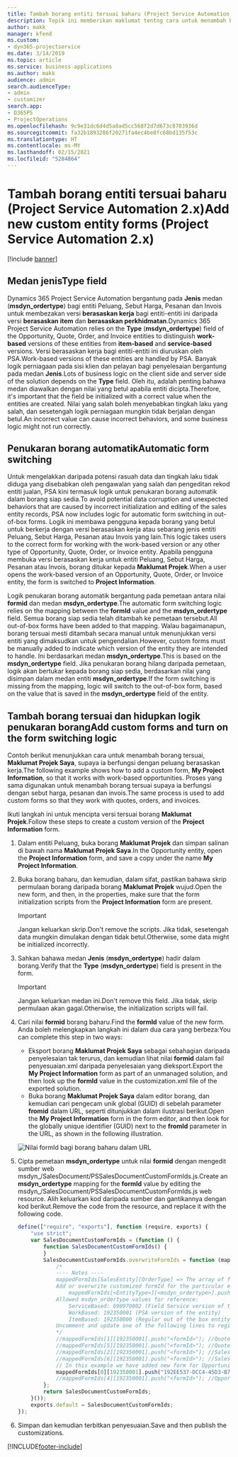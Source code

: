 ```yaml
---
title: Tambah borang entiti tersuai baharu (Project Service Automation 2.x)
description: Topik ini memberikan maklumat tentng cara untuk menambah borang entiti tersuai untuk peluang, sebut harga, pesanan atau invois dalam Dynamics 365 Project Service Automation 2.x.
author: makk
manager: kfend
ms.custom:
- dyn365-projectservice
ms.date: 3/14/2019
ms.topic: article
ms.service: business-applications
ms.author: makk
audience: admin
search.audienceType:
- admin
- customizer
search.app:
- D365PS
- ProjectOperations
ms.openlocfilehash: 9c9e31dc6d4d5a8ad5cc568f2d7d673c8703936d
ms.sourcegitcommit: fa32b1893286f20271fa4ec4be8fc68bd135f53c
ms.translationtype: HT
ms.contentlocale: ms-MY
ms.lasthandoff: 02/15/2021
ms.locfileid: "5284864"
---
```

# <a name="add-new-custom-entity-forms-project-service-automation-2x"></a><span data-ttu-id="d71cb-103">Tambah borang entiti tersuai baharu (Project Service Automation 2.x)</span><span class="sxs-lookup"><span data-stu-id="d71cb-103">Add new custom entity forms (Project Service Automation 2.x)</span></span>

[!include [banner](../../includes/psa-now-project-operations.md)]

## <a name="type-field"></a><span data-ttu-id="d71cb-104">Medan jenis</span><span class="sxs-lookup"><span data-stu-id="d71cb-104">Type field</span></span> 

<span data-ttu-id="d71cb-105">Dynamics 365 Project Service Automation bergantung pada **Jenis** medan (**msdyn\_ordertype**) bagi entiti Peluang, Sebut Harga, Pesanan dan Invois untuk membezakan versi **berasaskan kerja** bagi entiti-entiti ini daripada versi **berasaskan item** dan **berasaskan perkhidmatan**.</span><span class="sxs-lookup"><span data-stu-id="d71cb-105">Dynamics 365 Project Service Automation relies on the **Type** (**msdyn\_ordertype**) field of the Opportunity, Quote, Order, and Invoice entities to distinguish **work-based** versions of these entities from **item-based** and **service-based** versions.</span></span> <span data-ttu-id="d71cb-106">Versi berasaskan kerja bagi entiti-entiti ini diuruskan oleh PSA.</span><span class="sxs-lookup"><span data-stu-id="d71cb-106">Work-based versions of these entities are handled by PSA.</span></span> <span data-ttu-id="d71cb-107">Banyak logik perniagaan pada sisi klien dan pelayan bagi penyelesaian bergantung pada medan **Jenis**.</span><span class="sxs-lookup"><span data-stu-id="d71cb-107">Lots of business logic on the client side and server side of the solution depends on the **Type** field.</span></span> <span data-ttu-id="d71cb-108">Oleh itu, adalah penting bahawa medan diawalkan dengan nilai yang betul apabila entiti dicipta.</span><span class="sxs-lookup"><span data-stu-id="d71cb-108">Therefore, it's important that the field be initialized with a correct value when the entities are created.</span></span> <span data-ttu-id="d71cb-109">Nilai yang salah boleh menyebabkan tingkah laku yang salah, dan sesetengah logik perniagaan mungkin tidak berjalan dengan betul.</span><span class="sxs-lookup"><span data-stu-id="d71cb-109">An incorrect value can cause incorrect behaviors, and some business logic might not run correctly.</span></span>

## <a name="automatic-form-switching"></a><span data-ttu-id="d71cb-110">Penukaran borang automatik</span><span class="sxs-lookup"><span data-stu-id="d71cb-110">Automatic form switching</span></span>

<span data-ttu-id="d71cb-111">Untuk mengelakkan daripada potensi rasuah data dan tingkah laku tidak diduga yang disebabkan oleh pengawalan yang salah dan pengeditan rekod entiti jualan, PSA kini termasuk logik untuk penukaran borang automatik dalam borang siap sedia.</span><span class="sxs-lookup"><span data-stu-id="d71cb-111">To avoid potential data corruption and unexpected behaviors that are caused by incorrect initialization and editing of the sales entity records, PSA now includes logic for automatic form switching in out-of-box forms.</span></span> <span data-ttu-id="d71cb-112">Logik ini membawa pengguna kepada borang yang betul untuk berkerja dengan versi berasaskan kerja atau sebarang jenis entiti Peluang, Sebut Harga, Pesanan atau Invois yang lain.</span><span class="sxs-lookup"><span data-stu-id="d71cb-112">This logic takes users to the correct form for working with the work-based version or any other type of Opportunity, Quote, Order, or Invoice entity.</span></span> <span data-ttu-id="d71cb-113">Apabila pengguna membuka versi berasaskan kerja untuk entiti Peluang, Sebut Harga, Pesanan atau Invois, borang ditukar kepada **Maklumat Projek**.</span><span class="sxs-lookup"><span data-stu-id="d71cb-113">When a user opens the work-based version of an Opportunity, Quote, Order, or Invoice entity, the form is switched to **Project Information**.</span></span>

<span data-ttu-id="d71cb-114">Logik penukaran borang automatik bergantung pada pemetaan antara nilai **formid** dan medan **msdyn\_ordertype**.</span><span class="sxs-lookup"><span data-stu-id="d71cb-114">The automatic form switching logic relies on the mapping between the **formId** value and the **msdyn\_ordertype** field.</span></span> <span data-ttu-id="d71cb-115">Semua borang siap sedia telah ditambah ke pemetaan tersebut.</span><span class="sxs-lookup"><span data-stu-id="d71cb-115">All out-of-box forms have been added to that mapping.</span></span> <span data-ttu-id="d71cb-116">Walau bagaimanapun, borang tersuai mesti ditambah secara manual untuk menunjukkan versi entiti yang dimaksudkan untuk pengendalian.</span><span class="sxs-lookup"><span data-stu-id="d71cb-116">However, custom forms must be manually added to indicate which version of the entity they are intended to handle.</span></span> <span data-ttu-id="d71cb-117">Ini berdasarkan medan **msdyn\_ordertype**.</span><span class="sxs-lookup"><span data-stu-id="d71cb-117">This is based on the **msdyn\_ordertype** field.</span></span> <span data-ttu-id="d71cb-118">Jika penukaran borang hilang daripada pemetaan, logik akan bertukar kepada borang siap sedia, berdasarkan nilai yang disimpan dalam medan entiti **msdyn\_ordertype**.</span><span class="sxs-lookup"><span data-stu-id="d71cb-118">If the form switching is missing from the mapping, logic will switch to the out-of-box form, based on the value that is saved in the **msdyn\_ordertype** field of the entity.</span></span>

## <a name="add-custom-forms-and-turn-on-the-form-switching-logic"></a><span data-ttu-id="d71cb-119">Tambah borang tersuai dan hidupkan logik penukaran borang</span><span class="sxs-lookup"><span data-stu-id="d71cb-119">Add custom forms and turn on the form switching logic</span></span>

<span data-ttu-id="d71cb-120">Contoh berikut menunjukkan cara untuk menambah borang tersuai, **Maklumat Projek Saya**, supaya ia berfungsi dengan peluang berasaskan kerja.</span><span class="sxs-lookup"><span data-stu-id="d71cb-120">The following example shows how to add a custom form, **My Project Information**, so that it works with work-based opportunities.</span></span> <span data-ttu-id="d71cb-121">Proses yang sama digunakan untuk menambah borang tersuai supaya ia berfungsi dengan sebut harga, pesanan dan invois.</span><span class="sxs-lookup"><span data-stu-id="d71cb-121">The same process is used to add custom forms so that they work with quotes, orders, and invoices.</span></span>

<span data-ttu-id="d71cb-122">Ikuti langkah ini untuk mencipta versi tersuai borang **Maklumat Projek**.</span><span class="sxs-lookup"><span data-stu-id="d71cb-122">Follow these steps to create a custom version of the **Project Information** form.</span></span>

1. <span data-ttu-id="d71cb-123">Dalam entiti Peluang, buka borang **Maklumat Projek** dan simpan salinan di bawah nama **Maklumat Projek Saya**.</span><span class="sxs-lookup"><span data-stu-id="d71cb-123">In the Opportunity entity, open the **Project Information** form, and save a copy under the name **My Project Information**.</span></span>
2. <span data-ttu-id="d71cb-124">Buka borang baharu, dan kemudian, dalam sifat, pastikan bahawa skrip permulaan borang daripada borang **Maklumat Projek** wujud.</span><span class="sxs-lookup"><span data-stu-id="d71cb-124">Open the new form, and then, in the properties, make sure that the form initialization scripts from the **Project Information** form are present.</span></span> 

    > [!IMPORTANT]
    > <span data-ttu-id="d71cb-125">Jangan keluarkan skrip.</span><span class="sxs-lookup"><span data-stu-id="d71cb-125">Don't remove the scripts.</span></span> <span data-ttu-id="d71cb-126">Jika tidak, sesetengah data mungkin dimulakan dengan tidak betul.</span><span class="sxs-lookup"><span data-stu-id="d71cb-126">Otherwise, some data might be initialized incorrectly.</span></span>

3. <span data-ttu-id="d71cb-127">Sahkan bahawa medan **Jenis** (**msdyn\_ordertype**) hadir dalam borang.</span><span class="sxs-lookup"><span data-stu-id="d71cb-127">Verify that the **Type** (**msdyn\_ordertype**) field is present in the form.</span></span> 

    > [!IMPORTANT]
    > <span data-ttu-id="d71cb-128">Jangan keluarkan medan ini.</span><span class="sxs-lookup"><span data-stu-id="d71cb-128">Don't remove this field.</span></span> <span data-ttu-id="d71cb-129">Jika tidak, skrip permulaan akan gagal.</span><span class="sxs-lookup"><span data-stu-id="d71cb-129">Otherwise, the initialization scripts will fail.</span></span>

4. <span data-ttu-id="d71cb-130">Cari nilai **formid** borang baharu.</span><span class="sxs-lookup"><span data-stu-id="d71cb-130">Find the **formId** value of the new form.</span></span> <span data-ttu-id="d71cb-131">Anda boleh melengkapkan langkah ini dalam dua cara yang berbeza:</span><span class="sxs-lookup"><span data-stu-id="d71cb-131">You can complete this step in two ways:</span></span>

    - <span data-ttu-id="d71cb-132">Eksport borang **Maklumat Projek Saya** sebagai sebahagian daripada penyelesaian tak terurus, dan kemudian lihat nilai **formid** dalam fail penyesuaian.xml daripada penyelesaian yang dieksport.</span><span class="sxs-lookup"><span data-stu-id="d71cb-132">Export the **My Project Information** form as part of an unmanaged solution, and then look up the **formId** value in the customization.xml file of the exported solution.</span></span>
    - <span data-ttu-id="d71cb-133">Buka borang **Maklumat Projek Saya** dalam editor borang, dan kemudian cari pengecam unik global (GUID) di sebelah parameter **fromid** dalam URL, seperti ditunjukkan dalam ilustrasi berikut.</span><span class="sxs-lookup"><span data-stu-id="d71cb-133">Open the **My Project Information** form in the form editor, and then look for the globally unique identifier (GUID) next to the **fromId** parameter in the URL, as shown in the following illustration.</span></span>

    ![Nilai formId bagi borang baharu dalam URL](media/how-to-add-custom-forms-in-v2.0.png)

5. <span data-ttu-id="d71cb-135">Cipta pemetaan **msdyn\_ordertype** untuk nilai **formid** dengan mengedit sumber web msdyn\_/SalesDocument/PSSalesDocumentCustomFormIds.js.</span><span class="sxs-lookup"><span data-stu-id="d71cb-135">Create an **msdyn\_ordertype** mapping for the **formId** value by editing the msdyn\_/SalesDocument/PSSalesDocumentCustomFormIds.js web resource.</span></span> <span data-ttu-id="d71cb-136">Alih keluarkan kod daripada sumber dan gantikannya dengan kod berikut.</span><span class="sxs-lookup"><span data-stu-id="d71cb-136">Remove the code from the resource, and replace it with the following code.</span></span>

    ```javascript
    define(["require", "exports"], function (require, exports) {
        "use strict";
        var SalesDocumentCustomFormIds = (function () {
            function SalesDocumentCustomFormIds() {
            }
            SalesDocumentCustomFormIds.overwriteFormIds = function (mappedFormIds) {
                /*
                ---- Notes ----
                mappedFormIds[SalesEntity][OrderType] => The array of forms IDs that support particular entity and order type
                Add or overwrite customized formId for the particular entity and order type by calling:
                    mappedFormIds[<EntityType>][<msdyn_ordertype>].push("<formId>");
                Allowed msdyn_ordertype values for reference:
                    ServiceBased: 690970002 (Field Service version of the entity)
                    WorkBased: 192350001 (PSA version of the entity)
                    ItemBased: 192350000 (Regular out of the box entity)
                Uncomment and update one of the following lines to register custom PSA form for required entity:
                */      
                //mappedFormIds[1][192350001].push("<formId>"); //Quote
                //mappedFormIds[5][192350001].push("<formId>"); //Quote Line
                //mappedFormIds[2][192350001].push("<formId>"); //Sales Order
                //mappedFormIds[6][192350001].push("<formId>"); //Sales Order Line
                // In this example we have added new form for Opportunity
                mappedFormIds[0][192350001].push("192EE537-DCC4-45D3-B7AF-EA694B9113D2"); //Opportunity
                //mappedFormIds[4][192350001].push("<formId>"); //Opportunity Line
            };
            return SalesDocumentCustomFormIds;
        }());
        exports.default = SalesDocumentCustomFormIds;
    });
    ```

6. <span data-ttu-id="d71cb-137">Simpan dan kemudian terbitkan penyesuaian.</span><span class="sxs-lookup"><span data-stu-id="d71cb-137">Save and then publish the customizations.</span></span>


[!INCLUDE[footer-include](../../includes/footer-banner.md)]